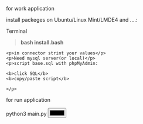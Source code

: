 <div>
	<p>for work application</p>
	<p>
		<p>install packeges on Ubuntu/Linux Mint/LMDE4 and ....:</p>
		<quote>Terminal</quote>
		<blockquote><b>bash install.bash</b></blockquote>

	<p>in connector strint your values</p>
	<p>Need mysql server(or local)</p>
	<p>script base.sql with phpMyAdmin: 
	
	<b>click SQL</b>
	<b>copy/paste script</b>
	
	</p>
</div>


<div>
	<p>for run application</p>
	<quote>python3 main.py</quote>
	<input type = "color">
</div>
